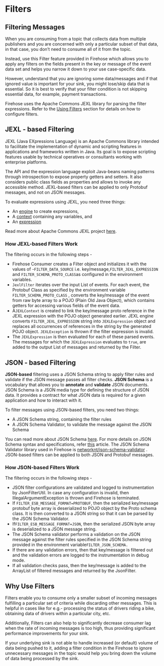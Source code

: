 # Filters

## Filtering Messages

When you are consuming from a topic that collects data from multiple publishers and you are concerned with only a particular subset of that data, in that case, you don’t need to consume all of it from the topic.

Instead, use this Filter feature provided in Firehose which allows you to apply any filters on the fields present in the key or message of the event data set and helps you narrow it down to your use case-specific data.

However, understand that you are ignoring some data/messages and if that ignored value is important for your sink, you might lose/skip data that is essential. So it is best to verify that your filter condition is not skipping essential data, for example, payment transactions.

Firehose uses the Apache Commons JEXL library for parsing the filter expressions. Refer to the [Using Filters](../guides/json-based-filters.md) section for details on how to configure filters.

## JEXL - based Filtering

JEXL \(Java EXpressions Language\) is an Apache Commons library intended to facilitate the implementation of dynamic and scripting features in applications and frameworks written in Java. Its goal is to expose scripting features usable by technical operatives or consultants working with enterprise platforms.

The API and the expression language exploit Java-beans naming patterns through introspection to expose property getters and setters. It also considers public class fields as properties and allows to invoke any accessible method. JEXL-based filters can be applied to only Protobuf messages, and not on JSON messages.

To evaluate expressions using JEXL, you need three things:

- An [engine](https://commons.apache.org/jexl/apidocs/org/apache/commons/jexl3/JexlEngine.html) to create expressions,
- A [context](https://commons.apache.org/jexl/apidocs/org/apache/commons/jexl3/JexlContext.html) containing any variables, and
- An [expression](https://commons.apache.org/jexl/apidocs/org/apache/commons/jexl3/Expression.html)

Read more about Apache Commons JEXL project [here](https://commons.apache.org/proper/commons-jexl/index.html).

### How JEXL-based Filters Work

The filtering occurs in the following steps -

- Firehose Consumer creates a Filter object and initializes it with the values of -`FILTER_DATA_SOURCE` i.e. key/message,`FILTER_JEXL_EXPRESSION` and `FILTER_SCHEMA_PROTO_CLASS`as configured in the environment variables.
- `JexlFilter` iterates over the input List of events. For each event, the Protobuf Class as specified by the environment variable `FILTER_SCHEMA_PROTO_CLASS` , converts the key/message of the event from raw byte array to a POJO \(Plain Old Java Object\), which contains getters for accessing various fields of the event data.
- A`JEXLContext` is created to link the key/message proto reference in the JEXL expression with the POJO object generated earlier. JEXL engine converts `FILTER_JEXL_EXPRESSION` string into `JEXLExpression` object and replaces all occurrences of references in the string by the generated POJO object. `JEXLException` is thrown if the filter expression is invalid.
- The `JEXLExpression` is then evaluated for each of these parsed events. The messages for which the `JEXLExpression` evaluates to `true`, are added to the output List of messages and returned by the Filter.

## JSON - based Filtering

**JSON-based** filtering uses a JSON Schema string to apply filter rules and validate if the JSON message passes all filter checks. **JSON Schema** is a vocabulary that allows you to **annotate** and **validate** JSON documents. JSON Schema is a JSON media type for defining the structure of JSON data. It provides a contract for what JSON data is required for a given application and how to interact with it.

To filter messages using JSON-based filters, you need two things:

- A JSON Schema string, containing the filter rules
- A JSON Schema Validator, to validate the message against the JSON Schema

You can read more about JSON Schema [here](https://json-schema.org/). For more details on JSON Schema syntax and specifications, refer [this](https://json-schema.org/specification.html) article. The JSON Schema Validator library used in Firehose is [networknt/json-schema-validator](https://github.com/networknt/json-schema-validator) . JSON-based filters can be applied to both JSON and Protobuf messages.

### How JSON-based Filters Work

The filtering occurs in the following steps -

- JSON filter configurations are validated and logged to instrumentation by JsonFilterUtil. In case any configuration is invalid, then IllegalArgumentException is thrown and Firehose is terminated.
- If `FILTER_ESB_MESSAGE_FORMAT=PROTOBUF`, then the serialized key/message protobuf byte array is deserialized to POJO object by the Proto schema class. It is then converted to a JSON string so that it can be parsed by the JSON Schema Validator.
- If`FILTER_ESB_MESSAGE_FORMAT=JSON`, then the serialized JSON byte array is deserialized to a JSON message string.
- The JSON Schema validator performs a validation on the JSON message against the filter rules specified in the JSON Schema string provided in the environment variable`FILTER_JSON_SCHEMA.`
- If there are any validation errors, then that key/message is filtered out and the validation errors are logged to the instrumentation in debug mode.
- If all validation checks pass, then the key/message is added to the ArrayList of filtered messages and returned by the JsonFilter.

## Why Use Filters

Filters enable you to consume only a smaller subset of incoming messages fulfilling a particular set of criteria while discarding other messages. This is helpful in cases like for e.g.- processing the status of drivers riding a bike, obtaining data of drivers within a particular city, etc.

Additionally, Filters can also help to significantly decrease consumer lag when the rate of incoming messages is too high, thus providing significant performance improvements for your sink.

If your underlying sink is not able to handle increased \(or default\) volume of data being pushed to it, adding a filter condition in the Firehose to ignore unnecessary messages in the topic would help you bring down the volume of data being processed by the sink.

